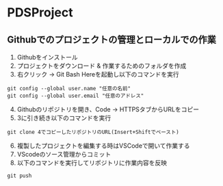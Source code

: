 # PDSProject
## Githubでのプロジェクトの管理とローカルでの作業
1. Githubをインストール
2. プロジェクトをダウンロード & 作業するためのフォルダを作成
3. 右クリック → Git Bash Hereを起動し以下のコマンドを実行
```
git config --global user.name "任意の名前"
git config --global user.email "任意のアドレス"
```
4. Githubのリポジトリを開き、Code → HTTPSタブからURLをコピー
5. 3に引き続き以下のコマンドを実行
```
git clone 4でコピーしたリポジトリのURL(Insert+Shiftでペースト)
```
6. 複製したプロジェクトを編集する時はVSCodeで開いて作業する
7. VScodeのソース管理からコミット
8. 以下のコマンドを実行してリポジトリに作業内容を反映
```
git push
```


